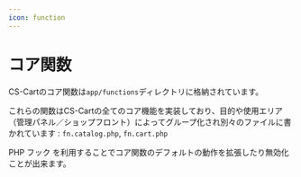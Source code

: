 ```yaml
---
icon: function
---
```


# コア関数

CS-Cartのコア関数は`app/functions`ディレクトリに格納されています。

これらの関数はCS-Cartの全てのコア機能を実装しており、目的や使用エリア（管理パネル／ショップフロント）によってグループ化され別々のファイルに書かれています : `fn.catalog.php`, `fn.cart.php`

PHP フック を利用することでコア関数のデフォルトの動作を拡張したり無効化ことが出来ます。
